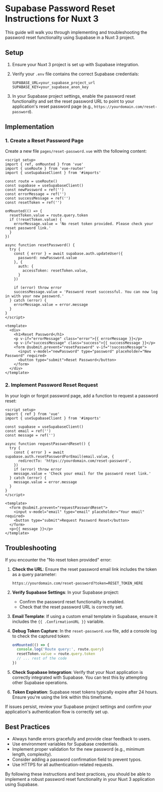 # Supabase Password Reset Instructions for Nuxt 3

This guide will walk you through implementing and troubleshooting the password reset functionality using Supabase in a Nuxt 3 project.

## Setup

1. Ensure your Nuxt 3 project is set up with Supabase integration.

2. Verify your `.env` file contains the correct Supabase credentials:

   ```
   SUPABASE_URL=your_supabase_project_url
   SUPABASE_KEY=your_supabase_anon_key
   ```

3. In your Supabase project settings, enable the password reset functionality and set the reset password URL to point to your application's reset password page (e.g., `https://yourdomain.com/reset-password`).

## Implementation

### 1. Create a Reset Password Page

Create a new file `pages/reset-password.vue` with the following content:

```vue
<script setup>
import { ref, onMounted } from 'vue'
import { useRoute } from 'vue-router'
import { useSupabaseClient } from '#imports'

const route = useRoute()
const supabase = useSupabaseClient()
const newPassword = ref('')
const errorMessage = ref('')
const successMessage = ref('')
const resetToken = ref('')

onMounted(() => {
  resetToken.value = route.query.token
  if (!resetToken.value) {
    errorMessage.value = 'No reset token provided. Please check your reset password link.'
  }
})

async function resetPassword() {
  try {
    const { error } = await supabase.auth.updateUser({
      password: newPassword.value
    }, {
      auth: {
        accessToken: resetToken.value,
      }
    })

    if (error) throw error
    successMessage.value = 'Password reset successful. You can now log in with your new password.'
  } catch (error) {
    errorMessage.value = error.message
  }
}
</script>

<template>
  <div>
    <h1>Reset Password</h1>
    <p v-if="errorMessage" class="error">{{ errorMessage }}</p>
    <p v-if="successMessage" class="success">{{ successMessage }}</p>
    <form @submit.prevent="resetPassword" v-if="!successMessage">
      <input v-model="newPassword" type="password" placeholder="New Password" required>
      <button type="submit">Reset Password</button>
    </form>
  </div>
</template>
```

### 2. Implement Password Reset Request

In your login or forgot password page, add a function to request a password reset:

```vue
<script setup>
import { ref } from 'vue'
import { useSupabaseClient } from '#imports'

const supabase = useSupabaseClient()
const email = ref('')
const message = ref('')

async function requestPasswordReset() {
  try {
    const { error } = await supabase.auth.resetPasswordForEmail(email.value, {
      redirectTo: 'https://yourdomain.com/reset-password',
    })
    if (error) throw error
    message.value = 'Check your email for the password reset link.'
  } catch (error) {
    message.value = error.message
  }
}
</script>

<template>
  <form @submit.prevent="requestPasswordReset">
    <input v-model="email" type="email" placeholder="Your email" required>
    <button type="submit">Request Password Reset</button>
  </form>
  <p>{{ message }}</p>
</template>
```

## Troubleshooting

If you encounter the "No reset token provided" error:

1. **Check the URL**: Ensure the reset password email link includes the token as a query parameter:
   ```
   https://yourdomain.com/reset-password?token=RESET_TOKEN_HERE
   ```

2. **Verify Supabase Settings**: In your Supabase project:
   - Confirm the password reset functionality is enabled.
   - Check that the reset password URL is correctly set.

3. **Email Template**: If using a custom email template in Supabase, ensure it includes the `{{ .ConfirmationURL }}` variable.

4. **Debug Token Capture**: In the `reset-password.vue` file, add a console log to check the captured token:
   ```javascript
   onMounted(() => {
     console.log('Route query:', route.query)
     resetToken.value = route.query.token
     // ... rest of the code
   })
   ```

5. **Check Supabase Integration**: Verify that your Nuxt application is correctly integrated with Supabase. You can test this by attempting other Supabase operations.

6. **Token Expiration**: Supabase reset tokens typically expire after 24 hours. Ensure you're using the link within this timeframe.

If issues persist, review your Supabase project settings and confirm your application's authentication flow is correctly set up.

## Best Practices

- Always handle errors gracefully and provide clear feedback to users.
- Use environment variables for Supabase credentials.
- Implement proper validation for the new password (e.g., minimum length, complexity).
- Consider adding a password confirmation field to prevent typos.
- Use HTTPS for all authentication-related requests.

By following these instructions and best practices, you should be able to implement a robust password reset functionality in your Nuxt 3 application using Supabase.